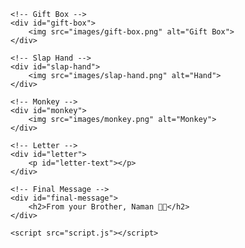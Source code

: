 <!DOCTYPE html>
<html lang="en">
<head>
    <meta charset="UTF-8">
    <meta name="viewport" content="width=device-width, initial-scale=1.0">
    <title>Happy Raksha Bandhan Trisha 💙</title>
    <link rel="stylesheet" href="style.css">
</head>
<body>
    <div class="lights"></div>

    <!-- Gift Box -->
    <div id="gift-box">
        <img src="images/gift-box.png" alt="Gift Box">
    </div>

    <!-- Slap Hand -->
    <div id="slap-hand">
        <img src="images/slap-hand.png" alt="Hand">
    </div>

    <!-- Monkey -->
    <div id="monkey">
        <img src="images/monkey.png" alt="Monkey">
    </div>

    <!-- Letter -->
    <div id="letter">
        <p id="letter-text"></p>
    </div>

    <!-- Final Message -->
    <div id="final-message">
        <h2>From your Brother, Naman 💙✨</h2>
    </div>

    <script src="script.js"></script>
</body>
</html>
